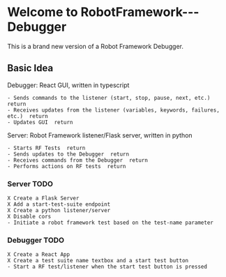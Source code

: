 # Welcome to RobotFramework---Debugger

This is a brand new version of a Robot Framework Debugger.

## Basic Idea

Debugger: React GUI, written in typescript

    - Sends commands to the listener (start, stop, pause, next, etc.)  return
    - Receives updates from the listener (variables, keywords, failures, etc.)  return
    - Updates GUI  return

Server: Robot Framework listener/Flask server, written in python

    - Starts RF Tests  return
    - Sends updates to the Debugger  return
    - Receives commands from the Debugger  return
    - Performs actions on RF tests  return

### Server TODO

    X Create a Flask Server
    X Add a start-test-suite endpoint
    X Create a python listener/server
    X Disable cors
    - Initiate a robot framework test based on the test-name parameter

### Debugger TODO

    X Create a React App
    X Create a test suite name textbox and a start test button
    - Start a RF test/listener when the start test button is pressed
